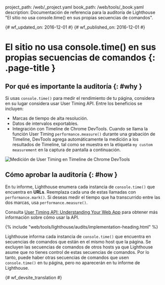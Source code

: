 project_path: /web/_project.yaml
book_path: /web/tools/_book.yaml
description: Documentación de referencia para la auditoría de Lighthouse "El sitio no usa console.time() en sus propias secuencias de comandos".

{# wf_updated_on: 2016-12-01 #}
{# wf_published_on: 2016-12-01 #}

# El sitio no usa console.time() en sus propias secuencias de comandos  {: .page-title }

## Por qué es importante la auditoría {: #why }

Si usas `console.time()` para medir el rendimiento de tu página, considera
en su lugar considera usar User Timing API. Entre los beneficios se incluyen:

* Marcas de tiempo de alta resolución.
* Datos de intervalos exportables.
* Integración con Timeline de Chrome DevTools. Cuando se llama la función User Timing
  `performance.measure()` durante una grabación de Timeline, DevTools
  agrega automáticamente la medición a los resultados de Timeline, tal como se muestra en la etiqueta
  `my custom measurement` en la captura de pantalla a continuación.

![Medición de User Timing en Timeline de Chrome DevTools][timeline]

[timeline]: /web/tools/lighthouse/images/user-timing-measurement-in-devtools.png

## Cómo aprobar la auditoría {: #how }

En tu informe, Lighthouse enumera cada instancia de `console.time()` que
encuentra en **URLs**. Reemplaza cada una de estas llamadas con `performance.mark()`.
Si deseas medir el tiempo que ha transcurrido entre las dos marcas, usa
`performance.measure()`.

Consulta [User Timing API: Understanding Your Web App][html5rocks]
para obtener más información sobre cómo usar la API.

[html5rocks]: https://www.html5rocks.com/en/tutorials/webperformance/usertiming/

{% include "web/tools/lighthouse/audits/implementation-heading.html" %}

Lighthouse informa cada instancia de `console.time()` que encuentra en
secuencias de comandos que están en el mismo host que la página. Se excluyen las secuencias de comandos de otros hosts
ya que Lighthouse asume que no tienes control de estas
secuencias de comandos. Por lo tanto, puede haber otras secuencias de comandos que usen `console.time()` en tu página,
pero no aparecerán en tu informe de Lighthouse.


{# wf_devsite_translation #}
